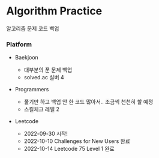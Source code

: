 # Algorithm Practice
알고리즘 문제 코드 백업

### Platform
- Baekjoon
    - 대부분의 푼 문제 백업
    - solved.ac 실버 4
    
- Programmers
    - 풀기만 하고 백업 안 한 코드 많아서.. 조금씩 천천히 할 예정
    - 스킬체크 레벨 2

- Leetcode
    - 2022-09-30 시작!
    - 2022-10-10 Challenges for New Users 완료
    - 2022-10-14 Leetcode 75 Level 1 완료
